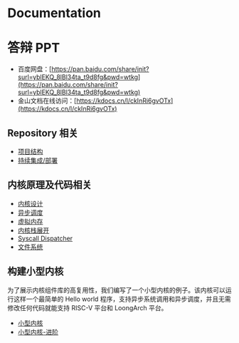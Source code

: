 # Documentation

# 答辩 PPT

- 百度网盘：[https://pan.baidu.com/share/init?surl=yblEKQ_8lBl34ta_t9d8fg&pwd=wtkg](https://pan.baidu.com/share/init?surl=yblEKQ_8lBl34ta_t9d8fg&pwd=wtkg)
- 金山文档在线访问：[https://kdocs.cn/l/ckInRi6gvOTx](https://kdocs.cn/l/ckInRi6gvOTx)

## Repository 相关

- [项目结构](repository/structure.md)
- [持续集成/部署](repository/continuous-integration.md)

## 内核原理及代码相关

- [内核设计](kernel/README.md)
- [异步调度](kernel/coroutine-scheduling.md)
- [虚拟内存](kernel/virtual-memory.md)
- [内核栈展开](kernel/stack-unwinding.md)
- [Syscall Dispatcher](kernel/syscall-dispatcher.md)
- [文件系统](kernel/filesystem.md)

## 构建小型内核

为了展示内核组件库的高复用性，我们编写了一个小型内核的例子。该内核可以运行这样一个最简单的 Hello world 程序，支持异步系统调用和异步调度，并且无需修改任何代码就能支持 RISC-V 平台和 LoongArch 平台。

- [小型内核](kernel/minimal-kernel.md)
- [小型内核-进阶](kernel/minimal-kernel-advance.md)
